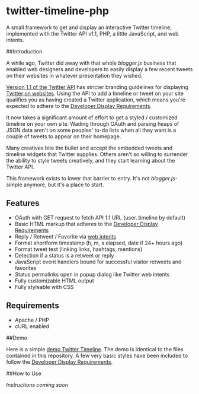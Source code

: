 twitter-timeline-php
====================

A small framework to get and display an interactive Twitter timeline, implemented with the Twitter API v1.1, PHP, a little JavaScript, and web intents.

##Introduction

A while ago, Twitter did away with that whole *blogger.js* business that enabled web designers and developers to easily display a few recent tweets on their websites in whatever presentation they wished.

[Version 1.1 of the Twitter API](https://dev.twitter.com/docs/api/1.1) has stricter branding guidelines for displaying [Twitter on websites](https://dev.twitter.com/docs/twitter-for-websites). Using the API to add a timeline or tweet on your site qualifies you as having created a Twitter application, which means you're expected to adhere to the [Developer Display Requirements](https://dev.twitter.com/terms/display-requirements). 

It now takes a significant amount of effort to get a styled / customized timeline on your own site. Wading through OAuth and parsing heaps of JSON data aren't on some peoples' to-do lists when all they want is a couple of tweets to appear on their homepage. 

Many creatives bite the bullet and accept the embedded tweets and timeline widgets that Twitter supplies. Others aren't so willing to surrender the ability to style tweets creatively, and they start learning about the Twitter API.

This framework exists to lower that barrier to entry. It's not *blogger.js*-simple anymore, but it's a place to start.

## Features

* OAuth with GET request to fetch API 1.1 URL (user_timeline by default)
* Basic HTML markup that adheres to the [Developer Display Requirements](https://dev.twitter.com/terms/display-requirements)
* Reply / Retweet / Favorite via [web intents](https://dev.twitter.com/docs/intents)
* Format shortform timestamp (h, m, s elapsed, date if 24+ hours ago)
* Format tweet text (linking links, hashtags, mentions)
* Detection if a status is a retweet or reply
* JavaScript event handlers bound for successful visitor retweets and favorites
* Status permalinks open in popup dialog like Twitter web intents
* Fully customizable HTML output
* Fully styleable with CSS

## Requirements

* Apache / PHP
* cURL enabled

##Demo

Here is a simple [demo Twitter Timeline](http://dev.kim-maida.com/twitter). The demo is identical to the files contained in this repository. A few very basic styles have been included to follow the [Developer Display Requirements](https://dev.twitter.com/terms/display-requirements).

##How to Use

*Instructions coming soon*
